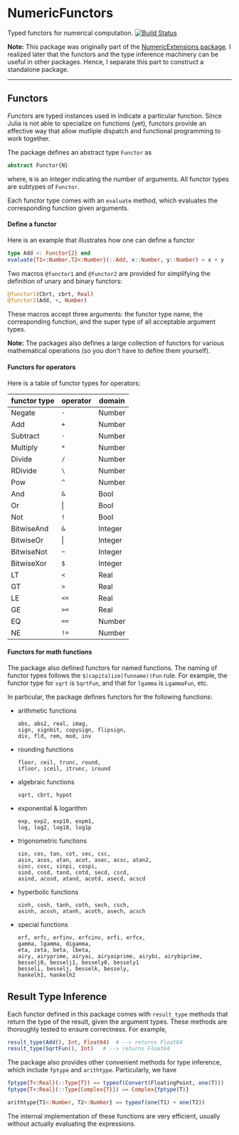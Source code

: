 # NumericFunctors

Typed functors for numerical computation.
[![Build Status](https://travis-ci.org/lindahua/NumericFunctors.jl.png)](https://travis-ci.org/lindahua/NumericFunctors.jl)

**Note:** This package was originally part of the [NumericExtensions package](https://github.com/lindahua/NumericExtensions.jl). I realized later that the functors and the type inference machinery can be useful in other packages. Hence, I separate this part to construct a standalone package.

-------------

## Functors

*Functors* are typed instances used in indicate a particular function. Since Julia is not able to specialize on functions (yet), functors provide an effective way that allow mutliple dispatch and functional programming to work together.

The package defines an abstract type ``Functor`` as 

```julia
abstract Functor{N}
```
where, ``N`` is an integer indicating the number of arguments. All functor types are subtypes of ``Functor``.

Each functor type comes with an ``evaluate`` method, which evaluates the corresponding function given arguments.

#### Define a functor

Here is an example that illustrates how one can define a functor

```julia
type Add <: Functor{2} end
evaluate{T1<:Number,T2<:Number}(::Add, x::Number, y::Number) = x + y
```

Two macros ``@functor1`` and ``@functor2`` are provided for simplifying the definition of unary and binary functors:

```julia
@functor1(Cbrt, cbrt, Real)
@functor2(Add, +, Number)
```

These macros accept three arguments: the functor type name, the corresponding function, and the super type of all acceptable argument types.

**Note:** The packages also defines a large collection of functors for various mathematical operations (so you don't have to define them yourself).

#### Functors for operators

Here is a table of functor types for operators:

|  **functor type** | **operator** | **domain** |
| ----------------- | ------------ | ---------- |
|  Negate     | ``-``  | Number  |
|  Add        | ``+``  | Number  |
|  Subtract   | ``-``  | Number  |
|  Multiply   | ``*``  | Number  |
|  Divide     | ``/``  | Number  |
|  RDivide    | ``\``  | Number  |
|  Pow        | ``^``  | Number  |
|  And        | ``&``  | Bool    |
|  Or         | &#124; | Bool    |
|  Not        | ``!``  | Bool    | 
|  BitwiseAnd | ``&``  | Integer |
|  BitwiseOr  | &#124; | Integer |
|  BitwiseNot | ``~``  | Integer | 
|  BitwiseXor | ``$``  | Integer | 
|  LT         | ``<``  | Real    |
|  GT         | ``>``  | Real    |
|  LE         | ``<=`` | Real    |
|  GE         | ``>=`` | Real    |
|  EQ         | ``==`` | Number  |
|  NE         | ``!=`` | Number  |


#### Functors for math functions

The package also defined functors for named functions. The naming of functor types follows the ``$(capitalize(funname))Fun`` rule. 
For example, the functor type for ``sqrt`` is ``SqrtFun``, and that for ``lgamma`` is ``LgammaFun``, etc.

In particular, the package defines functors for the following functions:

* arithmetic functions

    ```
    abs, abs2, real, imag, 
    sign, signbit, copysign, flipsign, 
    div, fld, rem, mod, inv
    ```

* rounding functions

    ```
    floor, ceil, trunc, round, 
    ifloor, iceil, itrunc, iround
    ```

* algebraic functions

    ```sqrt, cbrt, hypot```

* exponential & logarithm

    ```
    exp, exp2, exp10, expm1, 
    log, log2, log10, log1p
    ```

* trigonometric functions

    ```
    sin, cos, tan, cot, sec, csc, 
    asin, acos, atan, acot, asec, acsc, atan2, 
    sinc, cosc, sinpi, cospi, 
    sind, cosd, tand, cotd, secd, cscd, 
    asind, acosd, atand, acotd, asecd, acscd
    ```

* hyperbolic functions

    ```
    sinh, cosh, tanh, coth, sech, csch,
    asinh, acosh, atanh, acoth, asech, acsch
    ```

* special functions

    ```
    erf, erfc, erfinv, erfcinv, erfi, erfcx,
    gamma, lgamma, digamma,
    eta, zeta, beta, lbeta,
    airy, airyprime, airyai, airyaiprime, airybi, airybiprime,
    besselj0, besselj1, bessely0, bessely1
    besseli, besselj, besselk, bessely,
    hankelh1, hankelh2
    ```

## Result Type Inference

Each functor defined in this package comes with ``result_type`` methods that return the type of the result, given the argument types. These methods are thoroughly tested to ensure correctness. For example, 

```julia
result_type(Add(), Int, Float64)  # --> returns Float64
result_type(SqrtFun(), Int)   # --> returns Float64
```

The package also provides other convenient methods for type inference, which include ``fptype`` and ``arithtype``. Particularly, we have

```julia
fptype{T<:Real}(::Type{T}) == typeof(Convert(FloatingPoint, one(T)))
fptype{T<:Real}(::Type{Complex{T}}) == Complex{fptype(T)}

arithtype{T1<:Number, T2<:Number} == typeof(one(T1) + one(T2))
```

The internal implementation of these functions are very efficient, usually without actually evaluating the expressions.

